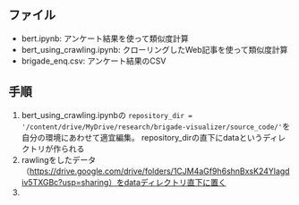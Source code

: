 ## ファイル
- bert.ipynb: アンケート結果を使って類似度計算
- bert_using_crawling.ipynb: クローリングしたWeb記事を使って類似度計算
- brigade_enq.csv: アンケート結果のCSV

## 手順
1. bert_using_crawling.ipynbの
```repository_dir = '/content/drive/MyDrive/research/brigade-visualizer/source_code/'```を自分の環境にあわせて適宜編集。
repository_dirの直下にdataというディレクトリが作られる
1. rawlingをしたデータ（https://drive.google.com/drive/folders/1CJM4aGf9h6shnBxsK24Ylagdiv5TXGBc?usp=sharing）をdataディレクトリ直下に置く
1. 
